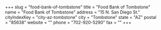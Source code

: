 +++
slug = "food-bank-of-tombstone"
title = "Food Bank of Tombstone"
name = "Food Bank of Tombstone"
address = "15 N. San Diego St."
cityIndexKey = "city-az-tombstone"
city = "Tombstone"
state = "AZ"
postal = "85638"
website = ""
phone = "702-920-5290"
fax = ""
+++
